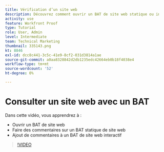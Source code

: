 ```yaml
---
title: Vérification d’un site web
description: Découvrez comment ouvrir un BAT de site web statique ou interactif dans [!DNL  Workfront] et de faire des commentaires.
activity: use
feature: Workfront Proof
type: Tutorial
role: User, Admin
level: Intermediate
team: Technical Marketing
thumbnail: 335143.png
kt: 8846
exl-id: dcc8c441-3c5c-41e9-8cf2-031d3814a1ae
source-git-commit: a0aa8328842d2db1235edc42664eb0b18f4038e4
workflow-type: tm+mt
source-wordcount: '52'
ht-degree: 0%

---
```


# Consulter un site web avec un BAT

Dans cette vidéo, vous apprendrez à :

* Ouvrir un BAT de site web
* Faire des commentaires sur un BAT statique de site web
* Ajout de commentaires à un BAT de site web interactif

>[!VIDEO](https://video.tv.adobe.com/v/335143/?quality=12)

<!--
## Learn more
* Review an interactive proof
* Review a static proof
-->
